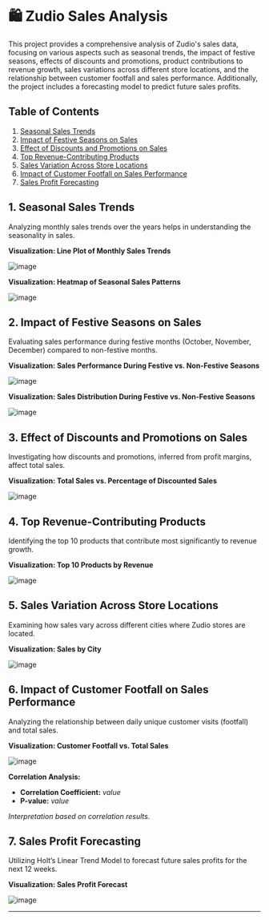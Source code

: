 # 🛍️ Zudio Sales Analysis

This project provides a comprehensive analysis of Zudio's sales data, focusing on various aspects such as seasonal trends, the impact of festive seasons, effects of discounts and promotions, product contributions to revenue growth, sales variations across different store locations, and the relationship between customer footfall and sales performance. Additionally, the project includes a forecasting model to predict future sales profits.

## Table of Contents

1. [Seasonal Sales Trends](#seasonal-sales-trends)
2. [Impact of Festive Seasons on Sales](#impact-of-festive-seasons-on-sales)
3. [Effect of Discounts and Promotions on Sales](#effect-of-discounts-and-promotions-on-sales)
4. [Top Revenue-Contributing Products](#top-revenue-contributing-products)
5. [Sales Variation Across Store Locations](#sales-variation-across-store-locations)
6. [Impact of Customer Footfall on Sales Performance](#impact-of-customer-footfall-on-sales-performance)
7. [Sales Profit Forecasting](#sales-profit-forecasting)

## 1. Seasonal Sales Trends

Analyzing monthly sales trends over the years helps in understanding the seasonality in sales.

**Visualization: Line Plot of Monthly Sales Trends**

![image](https://github.com/user-attachments/assets/987f2f90-59ce-4c54-a14f-214cdd1dfb5c)


**Visualization: Heatmap of Seasonal Sales Patterns**

![image](https://github.com/user-attachments/assets/55d68cff-d068-4630-926d-de0f762daa35)


## 2. Impact of Festive Seasons on Sales

Evaluating sales performance during festive months (October, November, December) compared to non-festive months.

**Visualization: Sales Performance During Festive vs. Non-Festive Seasons**

![image](https://github.com/user-attachments/assets/576f9b42-3f88-4643-80bb-33c9d4238ae6)


**Visualization: Sales Distribution During Festive vs. Non-Festive Seasons**

![image](https://github.com/user-attachments/assets/63ad5c95-6ea5-4862-bad7-d1c4bdcec29d)


## 3. Effect of Discounts and Promotions on Sales

Investigating how discounts and promotions, inferred from profit margins, affect total sales.

**Visualization: Total Sales vs. Percentage of Discounted Sales**

![image](https://github.com/user-attachments/assets/8ffc4d29-4f1a-49ab-901f-f060b1c1f6a8)


## 4. Top Revenue-Contributing Products

Identifying the top 10 products that contribute most significantly to revenue growth.

**Visualization: Top 10 Products by Revenue**

![image](https://github.com/user-attachments/assets/b79e4b50-4744-47e0-8251-edde5dcd16a8)


## 5. Sales Variation Across Store Locations

Examining how sales vary across different cities where Zudio stores are located.

**Visualization: Sales by City**

![image](https://github.com/user-attachments/assets/006e41cc-67af-42c9-b462-94b0706798e0)


## 6. Impact of Customer Footfall on Sales Performance

Analyzing the relationship between daily unique customer visits (footfall) and total sales.

**Visualization: Customer Footfall vs. Total Sales**

![image](https://github.com/user-attachments/assets/6d89f7f1-f33d-4156-abe4-f6a7eb67a926)


**Correlation Analysis:**

- **Correlation Coefficient:** *value*
- **P-value:** *value*

*Interpretation based on correlation results.*

## 7. Sales Profit Forecasting

Utilizing Holt’s Linear Trend Model to forecast future sales profits for the next 12 weeks.

**Visualization: Sales Profit Forecast**

![image](https://github.com/user-attachments/assets/9eced843-fb4b-4630-b5a3-37446d5c1de3)


---


